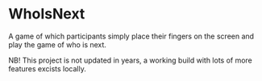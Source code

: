 # WhoIsNext
A game of which participants simply place their fingers on the screen and play the game of who is next.

NB! This project is not updated in years, a working build with lots of more features excists locally.
